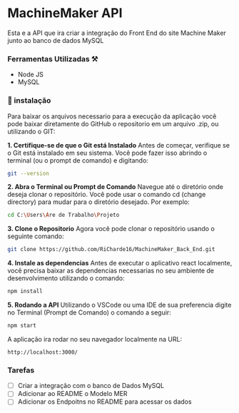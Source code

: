 # MachineMaker API

Esta e a API que ira criar a integração do Front End do site Machine Maker junto ao banco de dados MySQL

### Ferramentas Utilizadas ⚒️ 
 - Node JS
 - MySQL
  

### 🔧 instalação

Para baixar os arquivos necessario para a execução da aplicação 
você pode baixar diretamente do GitHub o repositorio em um arquivo .zip, ou utilizando o GIT:

**1. Certifique-se de que o Git está Instalado**
Antes de começar, verifique se o Git está instalado em seu sistema. Você pode fazer isso abrindo o terminal (ou o prompt de comando) e digitando:

```bash
git --version
```

**2. Abra o Terminal ou Prompt de Comando**
Navegue até o diretório onde deseja clonar o repositório. Você pode usar o comando cd (change directory) para mudar para o diretório desejado. Por exemplo:
```bash
cd C:\Users\Áre de Trabalho\Projeto
```

**3. Clone o Repositorio**
Agora você pode clonar o repositório usando o seguinte comando:
```bash
git clone https://github.com/RiCharde16/MachineMaker_Back_End.git
```

**4. Instale as dependencias**
Antes de executar o aplicativo react localmente, você precisa baixar as dependencias necessarias no seu ambiente de desenvolvimento utilizando o comando:
```bash
npm install
```

**5. Rodando a API**
Utilizando o VSCode ou uma IDE de sua preferencia digite no Terminal (Prompt de Comando) o comando a seguir:

```bash
npm start
```

A aplicação ira rodar no seu navegador localmente na URL:
```
http://localhost:3000/
```

### Tarefas

- [ ]  Criar a integração com o banco de Dados MySQL
- [ ]  Adicionar ao README o Modelo MER
- [ ]  Adicionar os Endpoitns no README para acessar os dados
